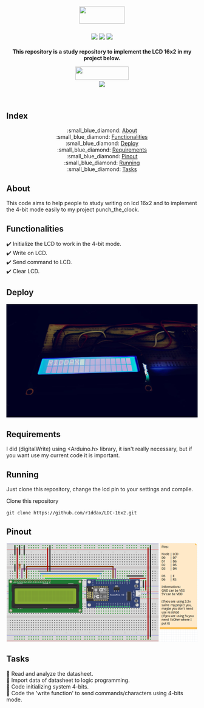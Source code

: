 <p><h1 align="center"><a href="#" target="_blank"><img src="https://img.shields.io/badge/-LCD4bits-blue" width="120" height="45"/></a></h1>
<p align="center">
  <a href="#" target="_blank"><img src="https://img.shields.io/github/issues/r1ddax/JobGo"/></a>
  <a href="#" target="_blank"><img src="https://img.shields.io/github/forks/r1ddax/JobGo"/></a>
  <a href="#" target="_blank"><img src="https://img.shields.io/github/stars/r1ddax/JobGo"/></a>
</p>

<h4 align="center"\>This repository is a study repository to implement the LCD 16x2 in my project below.</p>

<a href="https://github.com/r1ddax/punch_the_clock" target="_blank"><img src="https://img.shields.io/badge/-Punch_The_Clock-blue" width="140" height="35"/></a>
</br>
<a href="https://github.com/r1ddax/punch_the_clock" target="_blank"><img src="https://img.shields.io/github/issues/r1ddax/punch_the_clock"/></a>

</br>


## Index
<p align="center">
:small_blue_diamond: <a href="#about" target="_blank">About</a></br>
:small_blue_diamond: <a href="#functionalities" target="_blank">Functionalities</a></br>
:small_blue_diamond: <a href="#deploy" target="_blank">Deploy</a></br>
:small_blue_diamond: <a href="#requirements" target="_blank">Requirements</a></br>
:small_blue_diamond: <a href="#pinout" target="_blank">Pinout</a></br>
:small_blue_diamond: <a href="#running" target="_blank">Running</a></br>
:small_blue_diamond: <a href="#tasks" target="_blank">Tasks</a>
</p>

## About
This code aims to help people to study writing on lcd 16x2 and to implement the 4-bit mode easily to my project punch_the_clock.

## Functionalities
:heavy_check_mark: Initialize the LCD to work in the 4-bit mode. </br>
:heavy_check_mark: Write on LCD. </br>
:heavy_check_mark: Send command to LCD. </br>
:heavy_check_mark: Clear LCD. </br>

## Deploy
![LcdExample](./resources/r1ddax_lcd.jpg)

## Requirements
I did (digitalWrite) using <Arduino.h> library, it isn't really necessary, but if you want use my current code it is important.

## Running
Just clone this repository, change the lcd pin to your settings and compile.

Clone this repository
```
git clone https://github.com/r1ddax/LDC-16x2.git
```

## Pinout
![Pinout](./resources/16x2_pinout.png)

## Tasks

:memo: Read and analyze the datasheet. </br>
:memo: Import data of datasheet to logic programming. </br>
:memo: Code initializing system 4-bits. </br>
:memo: Code the 'write function' to send commands/characters using 4-bits mode. </br>
